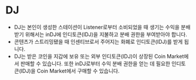 # DJ

* DJ는 본인이 생성한 스테이션이 Listener로부터 소비되었을 때 생기는 수익을 분배받기 위해서는 inDJ에 인디토큰(IDJ)을 지불하고 분배 권한을 부여받아야 합니다.&#x20;
* 콘텐츠가 스트리밍됐을 때 인센티브로서 주어지는 화폐로 인디토큰(IDJ)를 받게 됩니다.&#x20;
* DJ는 받은 코인을 지갑에 보유 또는 외부 인디토큰(IDJ)이 상장된 Coin Market에서 판매할 수 있습니다.  또한 inDJ로부터 수익 분배 권한을 얻는 데 필요한 인디토큰(IDJ)을 Coin Market에서 구매할 수 있습니다.&#x20;
